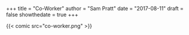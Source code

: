 +++
title = "Co-Worker"
author = "Sam Pratt"
date = "2017-08-11"
draft = false
showthedate = true
+++

{{< comic src="co-worker.png" >}}
